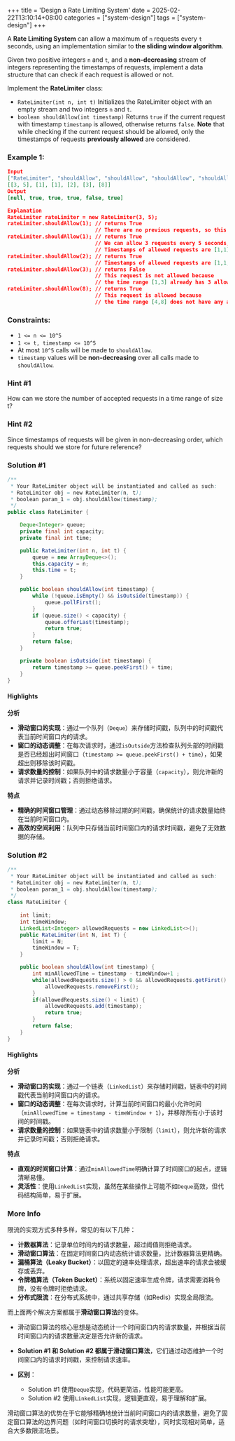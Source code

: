 +++
title = 'Design a Rate Limiting System'
date = 2025-02-22T13:10:14+08:00
categories = ["system-design"]
tags = ["system-design"]
+++

A **Rate Limiting System** can allow a maximum of `n` requests every `t` seconds, using an implementation similar to **the sliding window algorithm**.

Given two positive integers `n` and `t`, and a **non-decreasing** stream of integers representing the timestamps of requests, implement a data structure that can check if each request is allowed or not.

Implement the **RateLimiter** class:

- `RateLimiter(int n, int t)` Initializes the RateLimiter object with an empty stream and two integers `n` and `t`.
- `boolean shouldAllow(int timestamp)` Returns `true` if the current request with timestamp `timestamp` is allowed, otherwise returns `false`. **Note** that while checking if the current request should be allowed, only the timestamps of requests **previously allowed** are considered.

 

### Example 1:

```json
Input
["RateLimiter", "shouldAllow", "shouldAllow", "shouldAllow", "shouldAllow", "shouldAllow"]
[[3, 5], [1], [1], [2], [3], [8]]
Output
[null, true, true, true, false, true]

Explanation
RateLimiter rateLimiter = new RateLimiter(3, 5);
rateLimiter.shouldAllow(1); // returns True
                            // There are no previous requests, so this request is allowed.
rateLimiter.shouldAllow(1); // returns True
                            // We can allow 3 requests every 5 seconds, so this request is allowed.
                            // Timestamps of allowed requests are [1,1].
rateLimiter.shouldAllow(2); // returns True
                            // Timestamps of allowed requests are [1,1,2].
rateLimiter.shouldAllow(3); // returns False
                            // This request is not allowed because
                            // the time range [1,3] already has 3 allowed requests.
rateLimiter.shouldAllow(8); // returns True
                            // This request is allowed because
                            // the time range [4,8] does not have any allowed requests.
```

 

### Constraints:

- `1 <= n <= 10^5`
- `1 <= t, timestamp <= 10^5`
- At most `10^5` calls will be made to `shouldAllow`.
- `timestamp` values will be **non-decreasing** over all calls made to `shouldAllow`.



### Hint #1

How can we store the number of accepted requests in a time range of size t?



### Hint #2

Since timestamps of requests will be given in non-decreasing order, which requests should we store for future reference?



### Solution #1

```java
/**
 * Your RateLimiter object will be instantiated and called as such:
 * RateLimiter obj = new RateLimiter(n, t);
 * boolean param_1 = obj.shouldAllow(timestamp);
 */
public class RateLimiter {

    Deque<Integer> queue;
    private final int capacity;
    private final int time;

    public RateLimiter(int n, int t) {
        queue = new ArrayDeque<>();
        this.capacity = n;
        this.time = t;
    }

    public boolean shouldAllow(int timestamp) {
        while (!queue.isEmpty() && isOutside(timestamp)) {
            queue.pollFirst();
        }
        if (queue.size() < capacity) {
            queue.offerLast(timestamp);
            return true;
        }
        return false;
    }

    private boolean isOutside(int timestamp) {
        return timestamp >= queue.peekFirst() + time;
    }
}
```

#### Highlights

**分析**

- **滑动窗口的实现**：通过一个队列（`Deque`）来存储时间戳，队列中的时间戳代表当前时间窗口内的请求。
- **窗口的动态调整**：在每次请求时，通过`isOutside`方法检查队列头部的时间戳是否已经超出时间窗口（`timestamp >= queue.peekFirst() + time`），如果超出则移除该时间戳。
- **请求数量的控制**：如果队列中的请求数量小于容量（`capacity`），则允许新的请求并记录时间戳；否则拒绝请求。

**特点**

- **精确的时间窗口管理**：通过动态移除过期的时间戳，确保统计的请求数量始终在当前时间窗口内。
- **高效的空间利用**：队列中只存储当前时间窗口内的请求时间戳，避免了无效数据的存储。



### Solution #2

```java
/**
 * Your RateLimiter object will be instantiated and called as such:
 * RateLimiter obj = new RateLimiter(n, t);
 * boolean param_1 = obj.shouldAllow(timestamp);
 */
class RateLimiter {
    
    int limit;
    int timeWindow;
    LinkedList<Integer> allowedRequests = new LinkedList<>();
    public RateLimiter(int N, int T) {
        limit = N;
        timeWindow = T;
	}

    public boolean shouldAllow(int timestamp) {
        int minAllowedTime = timestamp - timeWindow+1 ;
		while(allowedRequests.size() > 0 && allowedRequests.getFirst() < minAllowedTime) {
            allowedRequests.removeFirst();
        }
        if(allowedRequests.size() < limit) {
            allowedRequests.add(timestamp);
			return true;
        }
        return false;
    }
}
```

#### Highlights

**分析**

- **滑动窗口的实现**：通过一个链表（`LinkedList`）来存储时间戳，链表中的时间戳代表当前时间窗口内的请求。
- **窗口的动态调整**：在每次请求时，计算当前时间窗口的最小允许时间（`minAllowedTime = timestamp - timeWindow + 1`），并移除所有小于该时间的时间戳。
- **请求数量的控制**：如果链表中的请求数量小于限制（`limit`），则允许新的请求并记录时间戳；否则拒绝请求。

**特点**

- **直观的时间窗口计算**：通过`minAllowedTime`明确计算了时间窗口的起点，逻辑清晰易懂。
- **灵活性**：使用`LinkedList`实现，虽然在某些操作上可能不如`Deque`高效，但代码结构简单，易于扩展。



### More Info

限流的实现方式多种多样，常见的有以下几种：

- **计数器算法**：记录单位时间内的请求数量，超过阈值则拒绝请求。
- **滑动窗口算法**：在固定时间窗口内动态统计请求数量，比计数器算法更精确。
- **漏桶算法（Leaky Bucket）**：以固定的速率处理请求，超出速率的请求会被缓存或丢弃。
- **令牌桶算法（Token Bucket）**：系统以固定速率生成令牌，请求需要消耗令牌，没有令牌时拒绝请求。
- **分布式限流**：在分布式系统中，通过共享存储（如Redis）实现全局限流。

而上面两个解决方案都属于**滑动窗口算法**的变体。

- 滑动窗口算法的核心思想是动态统计一个时间窗口内的请求数量，并根据当前时间窗口内的请求数量决定是否允许新的请求。

- **Solution #1 和 Solution #2 都属于滑动窗口算法**，它们通过动态维护一个时间窗口内的请求时间戳，来控制请求速率。
- **区别**：
  - Solution #1 使用`Deque`实现，代码更简洁，性能可能更高。
  - Solution #2 使用`LinkedList`实现，逻辑更直观，易于理解和扩展。

滑动窗口算法的优势在于它能够精确地统计当前时间窗口内的请求数量，避免了固定窗口算法的边界问题（如时间窗口切换时的请求突增），同时实现相对简单，适合大多数限流场景。